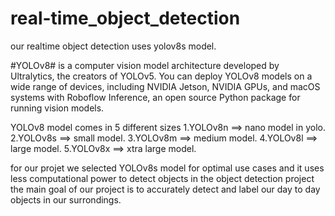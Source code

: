 # real-time_object_detection

our realtime object detection uses yolov8s model.

#YOLOv8# is a computer vision model architecture developed by Ultralytics, the creators of YOLOv5. You can deploy YOLOv8 models on a wide range of devices, including NVIDIA Jetson, NVIDIA GPUs, and macOS systems with Roboflow Inference, an open source Python package for running vision models.

YOLOv8 model comes in 5 different sizes 
    1.YOLOv8n ==> nano model in yolo.
    2.YOLOv8s ==> small model.
    3.YOLOv8m ==> medium model.
    4.YOLOv8l ==> large model.
    5.YOLOv8x ==> xtra large model.

for our projet we selected YOLOv8s model for optimal use cases and it uses less computational power to detect objects in the object detection project 
    the main goal of our project is to accurately detect and label our day to day objects in our surrondings.